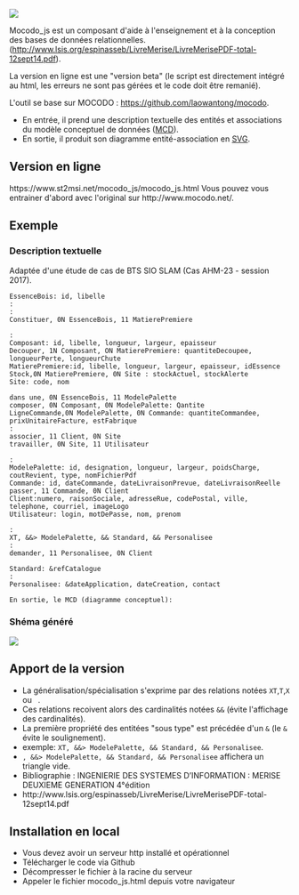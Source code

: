 ![](https://www.st2msi.net/img/mocodo_js.svg)

Mocodo_js est un composant d'aide à l'enseignement et à la conception des bases de données relationnelles.
(http://www.lsis.org/espinasseb/LivreMerise/LivreMerisePDF-total-12sept14.pdf).

La version en ligne est une "version beta" (le script est directement intégré au html, les erreurs ne sont pas gérées et le code doit être remanié).

L'outil se base sur MOCODO : https://github.com/laowantong/mocodo. 
- En entrée, il prend une description textuelle des entités et associations du modèle conceptuel de données ([MCD](https://fr.wikipedia.org/wiki/Modèle_entité-association)).
- En sortie, il produit son diagramme entité-association en [SVG](https://fr.wikipedia.org/wiki/Scalable_Vector_Graphics).
<h2>Version en ligne</h2>
https://www.st2msi.net/mocodo_js/mocodo_js.html
Vous pouvez vous entrainer d'abord avec l'original  sur http://www.mocodo.net/.
<h2>Exemple</h2>
<h3>Description textuelle</h3>
Adaptée d'une étude de cas de BTS SIO SLAM (Cas AHM-23 - session 2017).

    EssenceBois: id, libelle
    :
    :
    Constituer, 0N EssenceBois, 11 MatierePremiere

    :
    Composant: id, libelle, longueur, largeur, epaisseur
    Decouper, 1N Composant, ON MatierePremiere: quantiteDecoupee, longueurPerte, longueurChute
    MatierePremiere:id, libelle, longueur, largeur, epaisseur, idEssence
    Stock,0N MatierePremiere, 0N Site : stockActuel, stockAlerte
    Site: code, nom

    dans une, 0N EssenceBois, 11 ModelePalette
    composer, 0N Composant, 0N ModelePalette: Qantite
    LigneCommande,0N ModelePalette, 0N Commande: quantiteCommandee, prixUnitaireFacture, estFabrique
    :
    associer, 11 Client, 0N Site
    travailler, 0N Site, 11 Utilisateur

    : 
    ModelePalette: id, designation, longueur, largeur, poidsCharge, coutRevient, type, nomFichierPdf
    Commande: id, dateCommande, dateLivraisonPrevue, dateLivraisonReelle
    passer, 11 Commande, 0N Client
    Client:numero, raisonSociale, adresseRue, codePostal, ville, telephone, courriel, imageLogo
    Utilisateur: login, motDePasse, nom, prenom

    :
    XT, &&> ModelePalette, && Standard, && Personalisee
    :
    demander, 11 Personalisee, 0N Client

    Standard: &refCatalogue
    :
    Personalisee: &dateApplication, dateCreation, contact

    En sortie, le MCD (diagramme conceptuel):
<h3>Shéma généré</h3>

![](https://www.st2msi.net/img/AHM-23.svg)

<h2>Apport de la version</h2>
<ul>
    <li>La généralisation/spécialisation s'exprime par des relations notées <code>XT</code>,<code>T</code>,<code>X</code> ou <code> </code>.</li>
    <li>Ces relations recoivent  alors des cardinalités notées <code>&&</code> (évite l'affichage des cardinalités).</li>
    <li>La première propriété des entitées "sous type" est  précédée  d'un <code>&</code> (le <code>&</code> évite le soulignement).</li>
    <li>exemple: <code>XT, &&> ModelePalette, && Standard, && Personalisee</code>.</li>
    <li><code>, &&> ModelePalette, && Standard, && Personalisee</code> affichera un triangle vide.</li>
    <li>Bibliographie : INGENIERIE DES SYSTEMES D’INFORMATION : MERISE DEUXIEME GENERATION 4°édition</li>
    <li>http://www.lsis.org/espinasseb/LivreMerise/LivreMerisePDF-total-12sept14.pdf</li>
</ul>
<h2>Installation en local</h2>
<ul>
    <li>Vous devez avoir un serveur http installé et opérationnel</li>
    <li>Télécharger le code via Github</li>
    <li>Décompresser le fichier à la racine du serveur</li>
    <li>Appeler le fichier mocodo_js.html depuis votre navigateur</li>
<ul>

